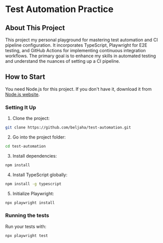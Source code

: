 # Test Automation Practice

## About This Project

This project my personal playground for mastering test automation and CI pipeline configuration. It incorporates TypeScript, Playwright for E2E testing, and GitHub Actions for implementing continuous integration workflows. The primary goal is to enhance my skills in automated testing and understand the nuances of setting up a CI pipeline.

## How to Start

You need Node.js for this project. If you don't have it, download it from [Node.js website](https://nodejs.org/).

### Setting It Up

1. Clone the project:

```bash
git clone https://github.com/beljaha/test-automation.git
```
2. Go into the project folder:
```bash
cd test-automation
```
3. Install dependencies:
```bash
npm install
```
4. Install TypeScript globally:
```bash
npm install -g typescript
```
5. Initialize Playwright:
```bash
npx playwright install
```
### Running the tests
Run your tests with:
```bash
npx playwright test
```
